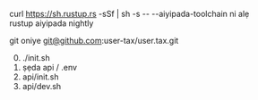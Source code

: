 curl https://sh.rustup.rs -sSf | sh -s -- --aiyipada-toolchain ni alẹ<br>rustup aiyipada nightly

git oniye git@github.com:user-tax/user.tax.git

0. ./init.sh
1. ṣẹda api / .env
2. api/init.sh
3. api/dev.sh